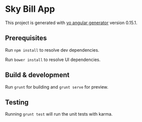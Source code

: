 # Sky Bill App

This project is generated with [yo angular generator](https://github.com/yeoman/generator-angular)
version 0.15.1.

## Prerequisites

Run `npm install` to resolve dev dependencies.

Run `bower install` to resolve UI dependencies.



## Build & development

Run `grunt` for building and `grunt serve` for preview.

## Testing

Running `grunt test` will run the unit tests with karma.
